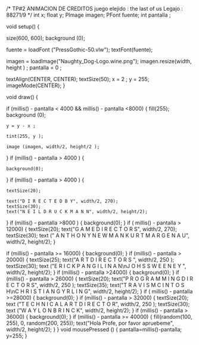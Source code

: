 /*
TP#2 ANIMACION DE CREDITOS
juego elejido : the last of us
Legajo : 88271/9
*/
int x;
float y;
PImage imagen; 
PFont  fuente;
int pantalla ; 

void setup() { 

  size(600, 600);
  background (0);

  fuente = loadFont ("PressGothic-50.vlw");
  textFont(fuente);


  imagen = loadImage("Naughty_Dog-Logo.wine.png");
  imagen.resize(width, height ) ;
  pantalla = 0 ;

  textAlign(CENTER, CENTER);
  textSize(50);
  x = 2 ;
  y = 255;
  imageMode(CENTER);
}  

void draw() {

  if (millis() - pantalla < 4000 && millis() - pantalla  <8000) {
    fill(255);
    background (0); 

    y = y - x ; 

    tint(255, y );

    image (imagen, width/2, height/2 );
  }
  if (millis() - pantalla > 4000 ) {

    background(0);
  } 
  if (millis() - pantalla > 4000 ) {

    textSize(20);

    text("D I R E C T E D B Y", width/2, 270);
    textSize(30);
    text("N E I L D R U C K M A N N", width/2, height/2);
  }
  if (millis() - pantalla >8000 ) {
    background(0);
  } 
  if ( millis() - pantalla > 12000) {
    textSize(20);
    text("G A M E   D  I  R  E  C  T  O  R  S", width/2, 270);
    textSize(30);
    text (" A N T H O N Y  N E W M A N      K U R T   M A R G E N A U", width/2, height/2);
  }

  if (millis() - pantalla >= 16000) {
    background(0);
  }
  if (millis() - pantalla > 20000) {
    textSize(25);
    text("A R T    D I R E C T O R S ", width/2, 250 );
    textSize(30);
    text ("E R I C K    P A N G I L I N A N\nJ O H S    S W E E N E Y ", width/2, height/2);
  }
  if (millis() - pantalla >24000) {
    background(0);
  }
  if (millis() - pantalla > 26000) {
    textSize(20);
    text("P R O G R A M M I N G    D I R E C T O R S", width/2, 250 );
    textSize(35);
    text("T R A V I S    M C I N T O S H\nC H R I S T I A N    G Y R L I N G", width/2, height/2);
  }
  if ( millis() - pantalla >=28000) {
    background(0);
  }
  if (millis() - pantalla > 32000) {
    textSize(20);
    text ("T E C H N I C A L   A R T   D I R E C T O R", width/2, 250 );
    textSize(30);
    text ("W A Y L O N    B R I N C K", width/2, height/2);
  }
  if (millis() - pantalla > 36000) {
    background(0);
  }
  if (millis() - pantalla >= 40000) {
    fill(random(100, 255), 0, random(200, 255));
    text("Hola Profe, por favor apruebeme", width/2, height/2);
  }
}
void mousePressed () { 
  pantalla=millis()-pantalla;
  y=255;
}
